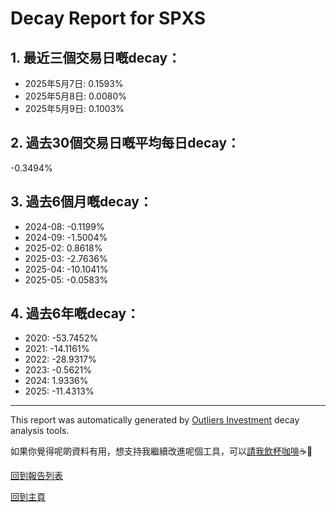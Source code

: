 # Decay Report for SPXS

## 1. 最近三個交易日嘅decay：

- 2025年5月7日: 0.1593%
- 2025年5月8日: 0.0080%
- 2025年5月9日: 0.1003%

## 2. 過去30個交易日嘅平均每日decay：
-0.3494%

## 3. 過去6個月嘅decay：

- 2024-08: -0.1199%
- 2024-09: -1.5004%
- 2025-02: 0.8618%
- 2025-03: -2.7636%
- 2025-04: -10.1041%
- 2025-05: -0.0583%

## 4. 過去6年嘅decay：

- 2020: -53.7452%
- 2021: -14.1161%
- 2022: -28.9317%
- 2023: -0.5621%
- 2024: 1.9336%
- 2025: -11.4313%
***

This report was automatically generated by [Outliers Investment](https://outliersecon.github.io/Outliers-Investment/) decay analysis tools.

如果你覺得呢啲資料有用，想支持我繼續改進呢個工具，可以[請我飲杯咖啡](https://buymeacoffee.com/outliersecon)☕🙏

[回到報告列表](https://outliersecon.github.io/Outliers-Investment/reports/)

[回到主頁](https://outliersecon.github.io/Outliers-Investment/)